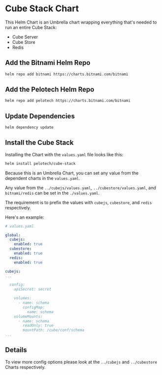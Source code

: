 # Cube Stack Chart

This Helm Chart is an Umbrella chart wrapping everything that's needed to run an entire Cube Stack:

- Cube Server
- Cube Store
- Redis

## Add the Bitnami Helm Repo

```bash
helm repo add bitnami https://charts.bitnami.com/bitnami
```

## Add the Pelotech Helm Repo

```bash
helm repo add pelotech https://charts.bitnami.com/bitnami
```

## Update Dependencies

```bash
helm dependency update
```

## Install the Cube Stack

Installing the Chart with the `values.yaml` file looks like this:

```bash
helm install pelotech/cube-stack
```

Because this is an Umbrella Chart, you can set any value from the dependent charts in the `values.yaml`.

Any value from the `../cubejs/values.yaml`, `../cubestore/values.yaml`, and `bitnami/redis` can be set in the `./values.yaml`.

The requirement is to prefix the values with `cubejs`, `cubestore`, and `redis` respectively.

Here's an example:

```yaml
# values.yaml

global:
  cubejs:
    enabled: true
  cubestore:
    enabled: true
  redis:
    enabled: true

cubejs:
...

  config:
    apiSecret: secret

    volumes:
      - name: schema
        configMap:
          name: schema
    volumeMounts:
      - name: schema
        readOnly: true
        mountPath: /cube/conf/schema
...
```

## Details

To view more config options please look at the `../cubejs` and `../cubestore` Charts respectively.
